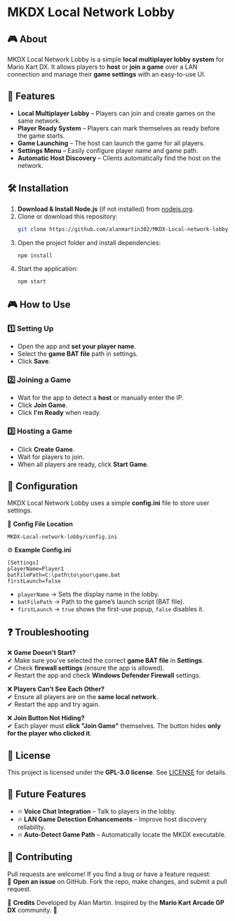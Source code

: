 # MKDX Local Network Lobby

## 🎮 About
MKDX Local Network Lobby is a simple **local multiplayer lobby system** for Mario Kart DX. It allows players to **host** or **join a game** over a LAN connection and manage their **game settings** with an easy-to-use UI.

## 🚀 Features
- **Local Multiplayer Lobby** – Players can join and create games on the same network.
- **Player Ready System** – Players can mark themselves as ready before the game starts.
- **Game Launching** – The host can launch the game for all players.
- **Settings Menu** – Easily configure player name and game path.
- **Automatic Host Discovery** – Clients automatically find the host on the network.

## 🛠 Installation
1. **Download & Install Node.js** (if not installed) from [nodejs.org](https://nodejs.org/).
2. Clone or download this repository:
   ```sh
   git clone https://github.com/alanmartin302/MKDX-Local-network-lobby.git
   ```
3. Open the project folder and install dependencies:
   ```sh
   npm install
   ```
4. Start the application:
   ```sh
   npm start
   ```

## 🎮 How to Use
### 1️⃣ Setting Up
- Open the app and **set your player name**.
- Select the **game BAT file** path in settings.
- Click **Save**.

### 2️⃣ Joining a Game
- Wait for the app to detect a **host** or manually enter the IP.
- Click **Join Game**.
- Click **I'm Ready** when ready.

### 3️⃣ Hosting a Game
- Click **Create Game**.
- Wait for players to join.
- When all players are ready, click **Start Game**.

## 🔧 Configuration
MKDX Local Network Lobby uses a simple **config.ini** file to store user settings.

📌 **Config File Location**  
```
MKDX-Local-network-lobby/config.ini
```
⚙ **Example Config.ini**
```
[Settings]
playerName=Player1
batFilePath=C:\path\to\your\game.bat
firstLaunch=false
```
- `playerName` → Sets the display name in the lobby.
- `batFilePath` → Path to the game’s launch script (BAT file).
- `firstLaunch` → `true` shows the first-use popup, `false` disables it.

## ❓ Troubleshooting
❌ **Game Doesn't Start?**  
✔ Make sure you've selected the correct **game BAT file** in **Settings**.  
✔ Check **firewall settings** (ensure the app is allowed).  
✔ Restart the app and check **Windows Defender Firewall** settings.

❌ **Players Can't See Each Other?**  
✔ Ensure all players are on the **same local network**.  
✔ Restart the app and try again.

❌ **Join Button Not Hiding?**  
✔ Each player must **click "Join Game"** themselves. The button hides **only for the player who clicked it**.

## 📜 License
This project is licensed under the **GPL-3.0 license**. See [LICENSE](LICENSE) for details.

## 🔮 Future Features
- 🔥 **Voice Chat Integration** – Talk to players in the lobby.
- 🔥 **LAN Game Detection Enhancements** – Improve host discovery reliability.
- 🔥 **Auto-Detect Game Path** – Automatically locate the MKDX executable.

## 🤝 Contributing
Pull requests are welcome! If you find a bug or have a feature request:  
📌 **Open an issue** on GitHub. Fork the repo, make changes, and submit a pull request.

🌟 **Credits** Developed by Alan Martin. Inspired by the **Mario Kart Arcade GP DX** community. 🚀
